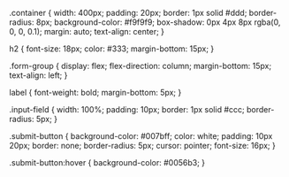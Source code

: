 .container {
    width: 400px;
    padding: 20px;
    border: 1px solid #ddd;
    border-radius: 8px;
    background-color: #f9f9f9;
    box-shadow: 0px 4px 8px rgba(0, 0, 0, 0.1);
    margin: auto;
    text-align: center;
}

h2 {
    font-size: 18px;
    color: #333;
    margin-bottom: 15px;
}

.form-group {
    display: flex;
    flex-direction: column;
    margin-bottom: 15px;
    text-align: left;
}

label {
    font-weight: bold;
    margin-bottom: 5px;
}

.input-field {
    width: 100%;
    padding: 10px;
    border: 1px solid #ccc;
    border-radius: 5px;
}

.submit-button {
    background-color: #007bff;
    color: white;
    padding: 10px 20px;
    border: none;
    border-radius: 5px;
    cursor: pointer;
    font-size: 16px;
}

.submit-button:hover {
    background-color: #0056b3;
}
